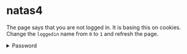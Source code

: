 # natas4

The page says that you are not logged in. It is basing this on cookies. Change the `loggedin` name from `0` to `1` and refresh the page.

<details>
  <summary>Password</summary>
  ```
  aGoY4q2Dc6MgDq4oL4YtoKtyAg9PeHa1
  ```
</details>